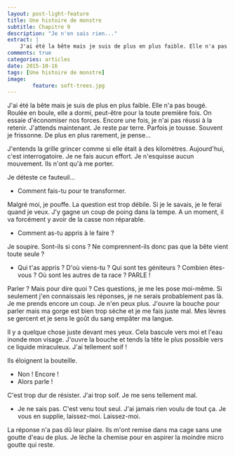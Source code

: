 ```yaml
---
layout: post-light-feature
title: Une histoire de monstre
subtitle: Chapitre 9
description: "Je n'en sais rien..."
extract: |
    J'ai été la bête mais je suis de plus en plus faible. Elle n'a pas bougé. Roulée en boule, elle a dormi, peut-être pour la toute première fois. On essaie d'économiser nos forces. Encore une fois, je n'ai pas réussi à la retenir. J'attends maintenant. Je reste par terre. Parfois je tousse. Souvent je frissonne. De plus en plus rarement, je pense...
comments: true
categories: articles
date: 2015-10-16
tags: [Une histoire de monstre]
image: 
        feature: soft-trees.jpg
---
```

J'ai été la bête mais je suis de plus en plus faible. Elle n'a pas bougé. Roulée en boule, elle a dormi, peut-être pour la toute première fois. On essaie d'économiser nos forces. Encore une fois, je n'ai pas réussi à la retenir. J'attends maintenant. Je reste par terre. Parfois je tousse. Souvent je frissonne. De plus en plus rarement, je pense...

J'entends la grille grincer comme si elle était à des kilomètres. Aujourd'hui, c'est interrogatoire. Je ne fais aucun effort. Je n'esquisse aucun mouvement. Ils n'ont qu'à me porter.

Je déteste ce fauteuil...

- Comment fais-tu pour te transformer.

Malgré moi, je pouffe. La question est trop débile. Si je le savais, je le ferai quand je veux. J'y gagne un coup de poing dans la tempe. A un moment, il va forcément y avoir de la casse non réparable.

- Comment as-tu appris à le faire ?

Je soupire. Sont-ils si cons ? Ne comprennent-ils donc pas que la bête vient toute seule ?

- Qui t'as appris ? D'où viens-tu ? Qui sont tes géniteurs ? Combien êtes-vous ? Où sont les autres de ta race ? PARLE !

Parler ? Mais pour dire quoi ? Ces questions, je me les pose moi-même. Si seulement j'en connaissais les réponses, je ne serais probablement pas là. Je me prends encore un coup. Je n'en peux plus. J'ouvre la bouche pour parler mais ma gorge est bien trop sèche et je me fais juste mal. Mes lèvres se gercent et je sens le goût du sang empâter ma langue.

Il y a quelque chose juste devant mes yeux. Cela bascule vers moi et l'eau inonde mon visage. J'ouvre la bouche et tends la tête le plus possible vers ce liquide miraculeux. J'ai tellement soif ! 

Ils éloignent la bouteille.

- Non ! Encore !
- Alors parle !

C'est trop dur de résister. J'ai trop soif. Je me sens tellement mal.

- Je ne sais pas. C'est venu tout seul. J'ai jamais rien voulu de tout ça. Je vous en supplie, laissez-moi. Laissez-moi.

La réponse n'a pas dû leur plaire. Ils m'ont remise dans ma cage sans une goutte d'eau de plus. Je lèche la chemise  pour en aspirer la moindre micro goutte qui reste.
